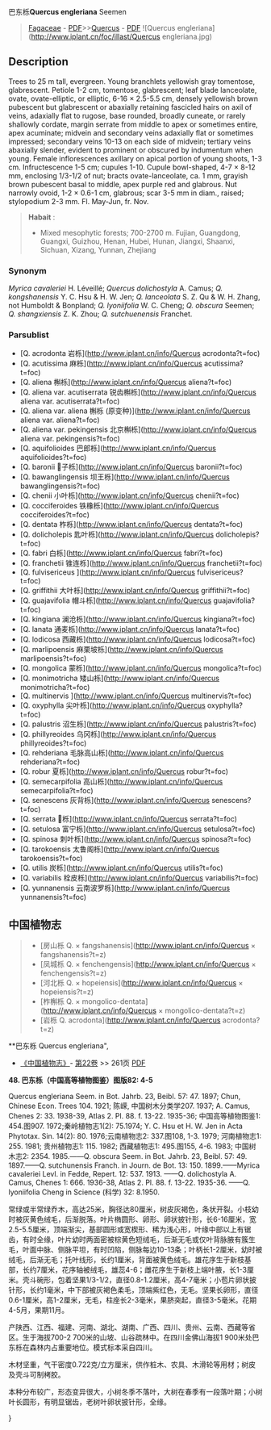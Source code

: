 巴东栎**Quercus engleriana** Seemen

> [Fagaceae](http://www.iplant.cn/info/Fagaceae?t=foc) - [PDF](http://www.iplant.cn/foc/pdf/Fagaceae.pdf)>>[Quercus](http://www.iplant.cn/info/Quercus?t=foc) - [PDF](http://www.iplant.cn/foc/pdf/Quercus.pdf)
![Quercus engleriana](http://www.iplant.cn/foc/illast/Quercus engleriana.jpg)

## Description

Trees to 25 m tall, evergreen. Young branchlets yellowish gray tomentose, glabrescent. Petiole 1-2 cm, tomentose, glabrescent; leaf blade lanceolate, ovate, ovate-elliptic, or elliptic, 6-16 ×  2.5-5.5 cm, densely yellowish brown pubescent but glabrescent or abaxially retaining fascicled hairs on axil of veins, adaxially flat to rugose, base rounded, broadly cuneate, or rarely shallowly cordate, margin serrate from middle to apex or sometimes entire, apex acuminate; midvein and secondary veins adaxially flat or sometimes impressed; secondary veins 10-13 on each side of midvein; tertiary veins abaxially slender, evident to prominent or obscured by indumentum when young. Female inflorescences axillary on apical portion of young shoots, 1-3 cm. Infructescence 1-5 cm; cupules 1-10. Cupule bowl-shaped, 4-7 ×  8-12 mm, enclosing 1/3-1/2 of nut; bracts ovate-lanceolate, ca. 1 mm, grayish brown pubescent basal to middle, apex purple red and glabrous. Nut narrowly ovoid, 1-2 ×  0.6-1 cm, glabrous; scar 3-5 mm in diam., raised; stylopodium 2-3 mm. Fl. May-Jun, fr. Nov.


> **Habait** : 
>*  Mixed mesophytic forests; 700-2700 m. Fujian, Guangdong, Guangxi, Guizhou, Henan, Hubei, Hunan, Jiangxi, Shaanxi, Sichuan, Xizang, Yunnan, Zhejiang

### Synonym
*Myrica cavaleriei* H. Léveillé; *Quercus dolichostyla* A. Camus; *Q. kongshanensis* Y. C. Hsu & H. W. Jen; *Q. lanceolata* S. Z. Qu & W. H. Zhang, not Humboldt & Bonpland; *Q. lyoniifolia* W. C. Cheng; *Q. obscura* Seemen; *Q. shangxiensis* Z. K. Zhou; *Q. sutchuenensis* Franchet.



### Parsublist

* [Q.  acrodonta  岩栎](http://www.iplant.cn/info/Quercus acrodonta?t=foc)
* [Q.  acutissima  麻栎](http://www.iplant.cn/info/Quercus acutissima?t=foc)
* [Q.  aliena  槲栎](http://www.iplant.cn/info/Quercus aliena?t=foc)
* [Q.  aliena var. acutiserrata  锐齿槲栎](http://www.iplant.cn/info/Quercus aliena var. acutiserrata?t=foc)
* [Q.  aliena var. aliena  槲栎 (原变种)](http://www.iplant.cn/info/Quercus aliena var. aliena?t=foc)
* [Q.  aliena var. pekingensis  北京槲栎](http://www.iplant.cn/info/Quercus aliena var. pekingensis?t=foc)
* [Q.  aquifolioides  巴郎栎](http://www.iplant.cn/info/Quercus aquifolioides?t=foc)
* [Q.  baronii  子栎](http://www.iplant.cn/info/Quercus baronii?t=foc)
* [Q.  bawanglingensis  坝王栎](http://www.iplant.cn/info/Quercus bawanglingensis?t=foc)
* [Q.  chenii  小叶栎](http://www.iplant.cn/info/Quercus chenii?t=foc)
* [Q.  cocciferoides  铁橡栎](http://www.iplant.cn/info/Quercus cocciferoides?t=foc)
* [Q.  dentata  柞栎](http://www.iplant.cn/info/Quercus dentata?t=foc)
* [Q.  dolicholepis  匙叶栎](http://www.iplant.cn/info/Quercus dolicholepis?t=foc)
* [Q.  fabri  白栎](http://www.iplant.cn/info/Quercus fabri?t=foc)
* [Q.  franchetii  锥连栎](http://www.iplant.cn/info/Quercus franchetii?t=foc)
* [Q.  fulvisericeus  ](http://www.iplant.cn/info/Quercus fulvisericeus?t=foc)
* [Q.  griffithii  大叶栎](http://www.iplant.cn/info/Quercus griffithii?t=foc)
* [Q.  guajavifolia  帽斗栎](http://www.iplant.cn/info/Quercus guajavifolia?t=foc)
* [Q.  kingiana  澜沧栎](http://www.iplant.cn/info/Quercus kingiana?t=foc)
* [Q.  lanata  通麦栎](http://www.iplant.cn/info/Quercus lanata?t=foc)
* [Q.  lodicosa  西藏栎](http://www.iplant.cn/info/Quercus lodicosa?t=foc)
* [Q.  marlipoensis  麻栗坡栎](http://www.iplant.cn/info/Quercus marlipoensis?t=foc)
* [Q.  mongolica  蒙栎](http://www.iplant.cn/info/Quercus mongolica?t=foc)
* [Q.  monimotricha  矮山栎](http://www.iplant.cn/info/Quercus monimotricha?t=foc)
* [Q.  multinervis  ](http://www.iplant.cn/info/Quercus multinervis?t=foc)
* [Q.  oxyphylla  尖叶栎](http://www.iplant.cn/info/Quercus oxyphylla?t=foc)
* [Q.  palustris  沼生栎](http://www.iplant.cn/info/Quercus palustris?t=foc)
* [Q.  phillyreoides  乌冈栎](http://www.iplant.cn/info/Quercus phillyreoides?t=foc)
* [Q.  rehderiana  毛脉高山栎](http://www.iplant.cn/info/Quercus rehderiana?t=foc)
* [Q.  robur  夏栎](http://www.iplant.cn/info/Quercus robur?t=foc)
* [Q.  semecarpifolia  高山栎](http://www.iplant.cn/info/Quercus semecarpifolia?t=foc)
* [Q.  senescens  灰背栎](http://www.iplant.cn/info/Quercus senescens?t=foc)
* [Q.  serrata  栎](http://www.iplant.cn/info/Quercus serrata?t=foc)
* [Q.  setulosa  富宁栎](http://www.iplant.cn/info/Quercus setulosa?t=foc)
* [Q.  spinosa  刺叶栎](http://www.iplant.cn/info/Quercus spinosa?t=foc)
* [Q.  tarokoensis  太鲁阁栎](http://www.iplant.cn/info/Quercus tarokoensis?t=foc)
* [Q.  utilis  炭栎](http://www.iplant.cn/info/Quercus utilis?t=foc)
* [Q.  variabilis  栓皮栎](http://www.iplant.cn/info/Quercus variabilis?t=foc)
* [Q.  yunnanensis  云南波罗栎](http://www.iplant.cn/info/Quercus yunnanensis?t=foc)


## 中国植物志

> * [房山栎  Q.  × fangshanensis](http://www.iplant.cn/info/Quercus × fangshanensis?t=z)
> * [凤城栎  Q.  × fenchengensis](http://www.iplant.cn/info/Quercus × fenchengensis?t=z)
> * [河北栎  Q.  × hopeiensis](http://www.iplant.cn/info/Quercus × hopeiensis?t=z)
> * [柞槲栎  Q.  × mongolico-dentata](http://www.iplant.cn/info/Quercus × mongolico-dentata?t=z)
> * [岩栎  Q.  acrodonta](http://www.iplant.cn/info/Quercus acrodonta?t=z)


**巴东栎 Quercus engleriana",



* [《中国植物志》](http://www.iplant.cn/frps)- [第22卷](http://www.iplant.cn/frps/vol/22) >> 261页 [PDF](http://www.iplant.cn/frps/pdf/22/261.pdf)


**48. 巴东栎（中国高等植物图鉴）图版82: 4-5**

Quercus engleriana Seem. in Bot. Jahrb. 23, Beibl. 57: 47. 1897; Chun, Chinese Econ. Trees 104. 1921; 陈嵘, 中国树木分类学207. 1937; A. Camus, Chenes 2: 33. 1938-39, Atlas 2. Pl. 88. f. 13-22. 1935-36; 中国高等植物图鉴1: 454.图907. 1972;秦岭植物志1(2): 75.1974; Y. C. Hsu et H. W. Jen in Acta Phytotax. Sin. 14(2): 80. 1976;云南植物志2: 337.图108, 1-3. 1979; 河南植物志1: 255. 1981; 贵州植物志1: 115. 1982; 西藏植物志1: 495.图155, 4-6. 1983; 中国树木志2: 2354. 1985.——Q. obscura Seem. in Bot. Jahrb. 23, Beibl. 57: 49. 1897.——Q. sutchunensis Franch. in Journ. de Bot. 13: 150. 1899.——Myrica cavaleriei Levl. in Fedde, Repert. 12: 537. 1913. ——Q. dolichostyla A. Camus, Chenes 1: 666. 1936-38, Atlas 2. Pl. 88. f. 13-22. 1935-36. ——Q. lyoniifolia Cheng in Science (科学) 32: 8.1950.

常绿或半常绿乔木，高达25米，胸径达80厘米，树皮灰褐色，条状开裂。小枝幼时被灰黄色绒毛，后渐脱落。叶片椭圆形、卵形、卵状披针形，长6-16厘米，宽2.5-5.5厘米，顶端渐尖，基部圆形或宽楔形、稀为浅心形，叶缘中部以上有锯齿，有时全缘，叶片幼时两面密被棕黄色短绒毛，后渐无毛或仅叶背脉腋有簇生毛，叶面中脉、侧脉平坦，有时凹陷，侧脉每边10-13条；叶柄长1-2厘米，幼时被绒毛，后渐无毛；托叶线形，长约1厘米，背面被黄色绒毛。雄花序生于新枝基部，长约7厘米，花序轴被绒毛，雄蕊4-6；雌花序生于新枝上端叶腋，长1-3厘米。壳斗碗形，包着坚果1/3-1/2，直径0.8-1.2厘米，高4-7毫米；小苞片卵状披针形，长约1毫米，中下部被灰褐色柔毛，顶端紫红色，无毛。坚果长卵形，直径0.6-1厘米，高1-2厘米，无毛，柱座长2-3毫米，果脐突起，直径3-5毫米。花期4-5月，果期11月。

产陕西、江西、福建、河南、湖北、湖南、广西、四川、贵州、云南、西藏等省区。生于海拔700-2 700米的山坡、山谷疏林中。在四川金佛山海拔1 900米处巴东栎在森林内占重要地位。模式标本采自四川。

木材坚重，气干密度0.722克/立方厘米，供作桩木、农具、木滑轮等用材；树皮及壳斗可制栲胶。

本种分布较广，形态变异很大，小树冬季不落叶，大树在春季有一段落叶期；小树叶长圆形，有明显锯齿，老树叶卵状披针形，全缘。



}
